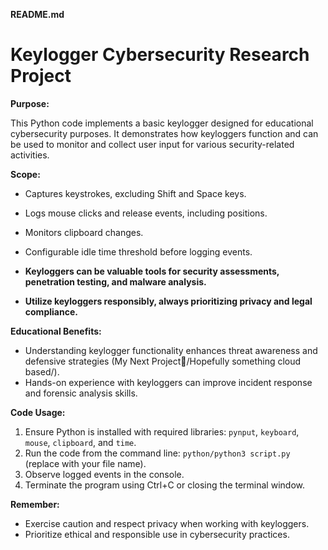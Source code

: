  **README.md**

# Keylogger Cybersecurity Research Project

**Purpose:**

This Python code implements a basic keylogger designed for educational cybersecurity purposes. It demonstrates how keyloggers function and can be used to monitor and collect user input for various security-related activities.

**Scope:**

- Captures keystrokes, excluding Shift and Space keys.
- Logs mouse clicks and release events, including positions.
- Monitors clipboard changes.
- Configurable idle time threshold before logging events.


- **Keyloggers can be valuable tools for security assessments, penetration testing, and malware analysis.**
- **Utilize keyloggers responsibly, always prioritizing privacy and legal compliance.**
  

**Educational Benefits:**

- Understanding keylogger functionality enhances threat awareness and defensive strategies (My Next Project🤞/Hopefully something cloud based/).
- Hands-on experience with keyloggers can improve incident response and forensic analysis skills.

**Code Usage:**

1. Ensure Python is installed with required libraries: `pynput`, `keyboard`, `mouse`, `clipboard`, and `time`.
2. Run the code from the command line: `python/python3 script.py` (replace with your file name).
3. Observe logged events in the console.
4. Terminate the program using Ctrl+C or closing the terminal window.

**Remember:**

- Exercise caution and respect privacy when working with keyloggers.
- Prioritize ethical and responsible use in cybersecurity practices.
